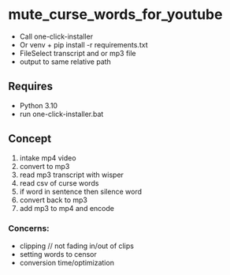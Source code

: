 # mute_curse_words_for_youtube

- Call one-click-installer
- Or venv + pip install -r requirements.txt
- FileSelect transcript and or mp3 file
- output to same relative path

## Requires 

- Python 3.10
- run one-click-installer.bat

## Concept

1) intake mp4 video
2) convert to mp3
3) read mp3 transcript with wisper
4) read csv of curse words
5) if word in sentence then silence word
6) convert back to mp3
7) add mp3 to mp4 and encode
   

### Concerns:

- clipping // not fading in/out of clips
- setting words to censor
- conversion time/optimization
